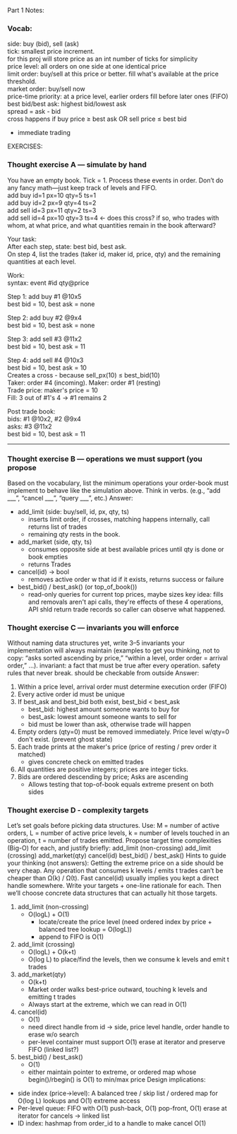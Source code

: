 Part 1 Notes:

### Vocab:
side: buy (bid), sell (ask)  
tick: smallest price increment.  
for this proj will store price as an int number of ticks for simplicity  
price level: all orders on one side at one identical price  
limit order: buy/sell at this price or better. fill what's available at the price threshold.  
market order: buy/sell now  
price-time priority: at a price level, earlier orders fill before later ones (FIFO)  
best bid/best ask: highest bid/lowest ask  
spread = ask - bid  
cross happens if buy price ≥ best ask OR sell price ≤ best bid  
- immediate trading  

EXERCISES:  

### Thought exercise A — simulate by hand
You have an empty book. Tick = 1. Process these events in order. Don’t do any fancy math—just keep track of levels and FIFO.  
add buy id=1 px=10 qty=5 ts=1  
add buy id=2 px=9 qty=4 ts=2  
add sell id=3 px=11 qty=2 ts=3  
add sell id=4 px=10 qty=3 ts=4 ← does this cross? if so, who trades with whom, at what price, and what quantities remain in the book afterward?  

Your task:  
After each step, state: best bid, best ask.  
On step 4, list the trades (taker id, maker id, price, qty) and the remaining quantities at each level.  

Work:  
syntax: event #id qty@price  

Step 1: add buy #1 @10x5  
best bid = 10, best ask = none  

Step 2: add buy #2 @9x4  
best bid = 10, best ask = none  

Step 3: add sell #3 @11x2  
best bid = 10, best ask = 11  

Step 4: add sell #4 @10x3  
best bid = 10, best ask = 10  
Creates a cross - because sell_px(10) ≤ best_bid(10)  
Taker: order #4 (incoming). Maker: order #1 (resting)  
Trade price: maker's price = 10  
Fill: 3 out of #1's 4 -> #1 remains 2  

Post trade book:  
bids: #1 @10x2, #2 @9x4  
asks: #3 @11x2  
best bid = 10, best ask = 11  

---

### Thought exercise B — operations we must support (you propose
Based on the vocabulary, list the minimum operations your order-book must implement to behave like the simulation above. Think in verbs. (e.g., “add ___”, “cancel ___”, “query ___”, etc.)
Answer:
- add_limit (side: buy/sell, id, px, qty, ts)
    - inserts limit order, if crosses, matching happens internally, call returns list of trades
    - remaining qty rests in the book.
- add_market (side, qty, ts)
    - consumes opposite side at best available prices until qty is done or book empties
    - returns Trades
- cancel(id) -> bool
    - removes active order w that id if it exists, returns success or failure
- best_bid() / best_ask() (or top_of_book())
    - read-only queries for current top prices, maybe sizes
key idea: fills and removals aren't api calls, they're effects of these 4 operations, 
API shld return trade records so caller can observe what happened.

### Thought exercise C — invariants you will enforce
Without naming data structures yet, write 3–5 invariants your implementation will always maintain (examples to get you thinking, not to copy: “asks sorted ascending by price,” “within a level, order order = arrival order,” …).
invariant: a fact that must be true after every operation. safety rules that never break.
should be checkable from outside
Answer:
1. Within a price level, arrival order must determine execution order (FIFO)
2. Every active order id must be unique
3. If best_ask and best_bid both exist, best_bid < best_ask
    - best_bid: highest amount someone wants to buy for
    - best_ask: lowest amount someone wants to sell for
    - bid must be lower than ask, otherwise trade will happen
4. Empty orders (qty=0) must be removed immediately. Price level w/qty=0 don't exist. (prevent ghost state)
5. Each trade prints at the maker's price (price of resting / prev order it matched)
    - gives concrete check on emitted trades
6. All quantities are positive integers; prices are integer ticks.
7. Bids are ordered descending by price; Asks are ascending 
    - Allows testing that top-of-book equals extreme present on both sides

### Thought exercise D - complexity targets
Let’s set goals before picking data structures. Use:
M = number of active orders,
L = number of active price levels,
k = number of levels touched in an operation,
t = number of trades emitted.
Propose target time complexities (Big-O) for each, and justify briefly:
add_limit (non-crossing)
add_limit (crossing)
add_market(qty)
cancel(id)
best_bid() / best_ask()
Hints to guide your thinking (not answers):
Getting the extreme price on a side should be very cheap.
Any operation that consumes k levels / emits t trades can’t be cheaper than Ω(k) / Ω(t).
Fast cancel(id) usually implies you kept a direct handle somewhere.
Write your targets + one-line rationale for each. Then we’ll choose concrete data structures that can actually hit those targets.
1. add_limit (non-crossing)
    - O(logL) + O(1)
        - locate/create the price level (need ordered index by price + balanced tree lookup = O(logL))
        - append to FIFO is O(1)
2. add_limit (crossing)
    - O(logL) + O(k+t)
    - O(log L) to place/find the levels, then we consume k levels and emit t trades
3. add_market(qty)
    - O(k+t)
    - Market order walks best-price outward, touching k levels and emitting t trades
    - Always start at the extreme, which we can read in O(1)
4. cancel(id)
    - O(1) 
    - need direct handle from id -> side, price level handle, order handle to erase w/o search
    - per-level container must support O(1) erase at iterator and preserve FIFO (linked list?)
5. best_bid() / best_ask()
    - O(1) 
    - either maintain pointer to extreme, or ordered map whose begin()/rbegin() is O(1) to min/max price
Design implications:
- side index (price->level): A balanced tree / skip list / ordered map for O(log L) lookups and O(1) extreme access
- Per-level queue: FIFO with O(1) push-back, O(1) pop-front, O(1) erase at iterator for cancels -> linked list
- ID index: hashmap from order_id to a handle to make cancel O(1)